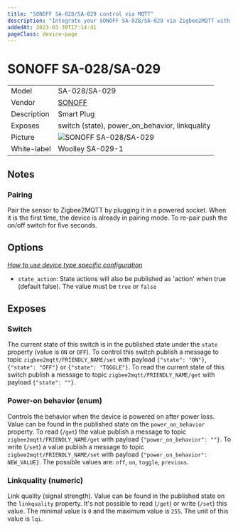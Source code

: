 ```yaml
---
title: "SONOFF SA-028/SA-029 control via MQTT"
description: "Integrate your SONOFF SA-028/SA-029 via Zigbee2MQTT with whatever smart home infrastructure you are using without the vendor's bridge or gateway."
addedAt: 2023-03-30T17:14:41
pageClass: device-page
---
```


<!-- !!!! -->
<!-- ATTENTION: This file is auto-generated through docgen! -->
<!-- You can only edit the "Notes"-Section between the two comment lines "Notes BEGIN" and "Notes END". -->
<!-- Do not use h1 or h2 heading within "## Notes"-Section. -->
<!-- !!!! -->

# SONOFF SA-028/SA-029

|     |     |
|-----|-----|
| Model | SA-028/SA-029  |
| Vendor  | [SONOFF](/supported-devices/#v=SONOFF)  |
| Description | Smart Plug |
| Exposes | switch (state), power_on_behavior, linkquality |
| Picture | ![SONOFF SA-028/SA-029](https://www.zigbee2mqtt.io/images/devices/SA-028-SA-029.jpg) |
| White-label | Woolley SA-029-1 |


<!-- Notes BEGIN: You can edit here. Add "## Notes" headline if not already present. -->
## Notes

### Pairing
Pair the sensor to Zigbee2MQTT by plugging it in a powered socket. When it is the first time, the device is already in pairing mode.
To re-pair push the on/off switch for five seconds.
<!-- Notes END: Do not edit below this line -->



## Options
*[How to use device type specific configuration](../guide/configuration/devices-groups.md#specific-device-options)*

* `state_action`: State actions will also be published as 'action' when true (default false). The value must be `true` or `false`


## Exposes

### Switch 
The current state of this switch is in the published state under the `state` property (value is `ON` or `OFF`).
To control this switch publish a message to topic `zigbee2mqtt/FRIENDLY_NAME/set` with payload `{"state": "ON"}`, `{"state": "OFF"}` or `{"state": "TOGGLE"}`.
To read the current state of this switch publish a message to topic `zigbee2mqtt/FRIENDLY_NAME/get` with payload `{"state": ""}`.

### Power-on behavior (enum)
Controls the behavior when the device is powered on after power loss.
Value can be found in the published state on the `power_on_behavior` property.
To read (`/get`) the value publish a message to topic `zigbee2mqtt/FRIENDLY_NAME/get` with payload `{"power_on_behavior": ""}`.
To write (`/set`) a value publish a message to topic `zigbee2mqtt/FRIENDLY_NAME/set` with payload `{"power_on_behavior": NEW_VALUE}`.
The possible values are: `off`, `on`, `toggle`, `previous`.

### Linkquality (numeric)
Link quality (signal strength).
Value can be found in the published state on the `linkquality` property.
It's not possible to read (`/get`) or write (`/set`) this value.
The minimal value is `0` and the maximum value is `255`.
The unit of this value is `lqi`.

